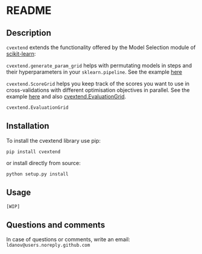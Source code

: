 # README

## Description 

`cvextend` extends the functionality offered by the Model Selection module of [scikit-learn](https://scikit-learn.org/stable/):

`cvextend.generate_param_grid` helps with permutating models in steps and their hyperparameters in your `sklearn.pipeline`. See the example [here](api/cvextend.generate_param_grid.html)

`cvextend.ScoreGrid` helps you keep track of the scores you want to use in cross-validations with different optimisation objectives in parallel. See the example [here](api/cvextend.ScoreGrid.html) and also [cvextend.EvaluationGrid](api/cvextend.ScoreGrid.html).

`cvextend.EvaluationGrid`

## Installation 

To install the cvextend library use pip:

```
pip install cvextend
```

or install directly from source:

```
python setup.py install
```

## Usage

``` 
[WIP]
```

## Questions and comments
In case of questions or comments, write an email:  
`ldanov@users.noreply.github.com`